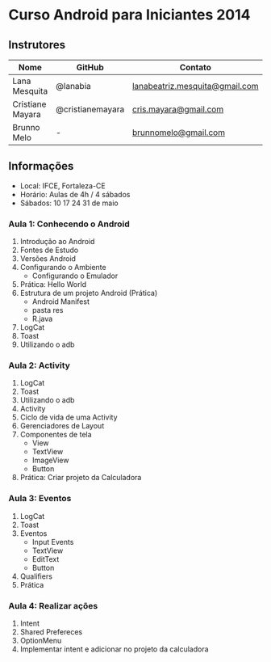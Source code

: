 # Curso Android para Iniciantes 2014

## Instrutores

| Nome             | GitHub           | Contato                        |
| ---------------- | ---------------- | ------------------------------ |
| Lana Mesquita    | @lanabia         | lanabeatriz.mesquita@gmail.com |
| Cristiane Mayara | @cristianemayara | cris.mayara@gmail.com          |
| Brunno Melo      | -                | brunnomelo@gmail.com           |

## Informações

- Local: IFCE, Fortaleza-CE
- Horário: Aulas de 4h / 4 sábados
- Sábados: 10 17 24 31 de maio

### Aula 1: Conhecendo o Android

1. Introdução ao Android
2. Fontes de Estudo
3. Versões Android
4. Configurando o Ambiente
   - Configurando o Emulador
5. Prática: Hello World
6. Estrutura de um projeto Android (Prática)
   - Android Manifest
   - pasta res
   - R.java
7. LogCat
8. Toast
9. Utilizando o adb

### Aula 2: Activity

1. LogCat
2. Toast
3. Utilizando o adb
4. Activity
5. Ciclo de vida de uma Activity
6. Gerenciadores de Layout
7. Componentes de tela
   - View
   - TextView
   - ImageView
   - Button
8. Prática: Criar projeto da Calculadora

### Aula 3: Eventos

1. LogCat
2. Toast
3. Eventos
   - Input Events
   - TextView
   - EditText
   - Button
4. Qualifiers
5. Prática

### Aula 4: Realizar ações

1. Intent
2. Shared Prefereces
3. OptionMenu
4. Implementar intent e adicionar no projeto da calculadora
